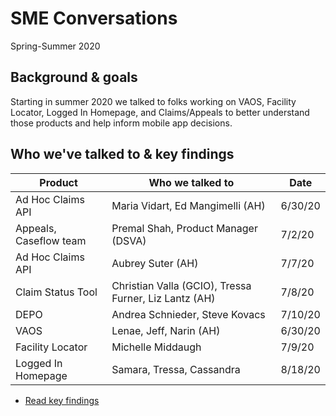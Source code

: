 # SME Conversations 

Spring-Summer 2020

## Background & goals
Starting in summer 2020 we talked to folks working on VAOS, Facility Locator, Logged In Homepage, and Claims/Appeals to better understand those products and help inform mobile app decisions.

## Who we've talked to & key findings 
|  Product 	|   Who we talked to 	|  Date 	|   
|---	|---	|---	|
| Ad Hoc Claims API   	|  Maria Vidart, Ed Mangimelli (AH) 	|   6/30/20	|   
| Appeals, Caseflow team 	|   Premal Shah, Product Manager (DSVA)	|  7/2/20 	|  
| Ad Hoc Claims API  	|   Aubrey Suter (AH)	|  7/7/20 	|  
| Claim Status Tool  	|   Christian Valla (GCIO), Tressa Furner, Liz Lantz (AH)	|  7/8/20 	|   
| DEPO  	|   Andrea Schnieder, Steve Kovacs	|  7/10/20 	|  
| VAOS  	|   Lenae, Jeff, Narin (AH)	|   6/30/20	| 
| Facility Locator  	|   Michelle Middaugh	|   7/9/20	| 
| Logged In Homepage 	|   Samara, Tressa, Cassandra	|   8/18/20	|

- [Read key findings](https://github.com/department-of-veterans-affairs/va.gov-team/blob/master/products/va-mobile-app/ux-research/SME-research/key-learnings.md)




